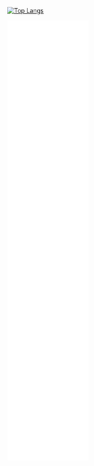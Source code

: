 [![Top Langs](https://github-readme-stats.vercel.app/api/top-langs/?username=NewAmazingPVP)](https://github.com/anuraghazra/github-readme-stats)

![Metrics](/github-metrics.svg)

<!--
**NewAmazingPVP/NewAmazingPVP** is a ✨ _special_ ✨ repository because its `README.md` (this file) appears on your GitHub profile.

Here are some ideas to get you started:

- 🔭 I’m currently working on ...
- 🌱 I’m currently learning ...
- 👯 I’m looking to collaborate on ...
- 🤔 I’m looking for help with ...
- 💬 Ask me about ...
- 📫 How to reach me: ...
- 😄 Pronouns: ...
- ⚡ Fun fact: ...
-->
